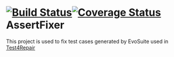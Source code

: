 [![Build Status](https://travis-ci.org/danglotb/AssertFixer.svg?branch=master)](https://travis-ci.org/danglotb/AssertFixer)[![Coverage Status](https://coveralls.io/repos/github/danglotb/AssertFixer/badge.svg?branch=master)](https://coveralls.io/github/danglotb/AssertFixer?branch=master)
AssertFixer
=====================================================================================================================

This project is used to fix test cases generated by EvoSuite used in [Test4Repair](http://github.com/spirals-team/test4repair-experiments)